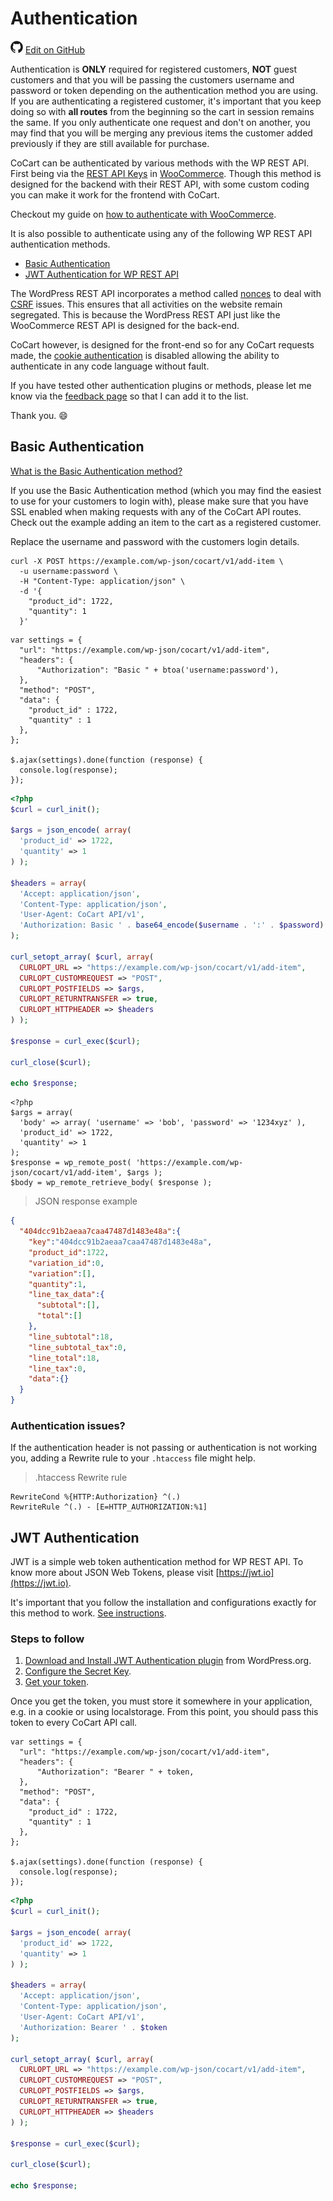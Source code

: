 # Authentication #

<img src="images/github.svg" width="20" height="20" alt="GitHub Mark Logo"> [Edit on GitHub](https://github.com/co-cart/co-cart-docs/blob/master/source/includes/cocart-v1/_authentication.md)

<aside class="warning">
  Authentication is <strong>ONLY</strong> required for registered customers, <strong>NOT</strong> guest customers and that you will be passing the customers username and password or token depending on the authentication method you are using. If you are authenticating a registered customer, it's important that you keep doing so with <strong>all routes</strong> from the beginning so the cart in session remains the same. If you only authenticate one request and don't on another, you may find that you will be merging any previous items the customer added previously if they are still available for purchase.
</aside>

CoCart can be authenticated by various methods with the WP REST API. First being via the [REST API Keys](https://woocommerce.github.io/woocommerce-rest-api-docs/#rest-api-keys) in [WooCommerce](https://woocommerce.github.io/woocommerce-rest-api-docs/#authentication). Though this method is designed for the backend with their REST API, with some custom coding you can make it work for the frontend with CoCart.

Checkout my guide on [how to authenticate with WooCommerce](https://cocart.xyz/authenticating-with-woocommerce-heres-how-you-can-do-it/).

It is also possible to authenticate using any of the following WP REST API authentication methods.

* [Basic Authentication](#basic-authentication)
* [JWT Authentication for WP REST API](#jwt-authentication)

The WordPress REST API incorporates a method called [nonces](https://codex.wordpress.org/WordPress_Nonces) to deal with [CSRF](https://en.wikipedia.org/wiki/Cross-site_request_forgery) issues. This ensures that all activities on the website remain segregated. This is because the WordPress REST API just like the WooCommerce REST API is designed for the back-end.

CoCart however, is designed for the front-end so for any CoCart requests made, the [cookie authentication](https://developer.wordpress.org/rest-api/using-the-rest-api/authentication/) is disabled allowing the ability to authenticate in any code language without fault.

If you have tested other authentication plugins or methods, please let me know via the [feedback page](https://cocart.xyz/feedback/) so that I can add it to the list.

Thank you. 😄

## Basic Authentication ##

[What is the Basic Authentication method?](https://en.wikipedia.org/wiki/Basic_access_authentication)

If you use the Basic Authentication method (which you may find the easiest to use for your customers to login with), please make sure that you have SSL enabled when making requests with any of the CoCart API routes. Check out the example adding an item to the cart as a registered customer.

<aside class="notice">
  Replace the username and password with the customers login details.
</aside>

```shell
curl -X POST https://example.com/wp-json/cocart/v1/add-item \
  -u username:password \
  -H "Content-Type: application/json" \
  -d '{
    "product_id": 1722,
    "quantity": 1
  }'
```

```javascript--jquery
var settings = {
  "url": "https://example.com/wp-json/cocart/v1/add-item",
  "headers": {
      "Authorization": "Basic " + btoa('username:password'),
  },
  "method": "POST",
  "data": {
    "product_id" : 1722,
    "quantity" : 1
  },
};

$.ajax(settings).done(function (response) {
  console.log(response);
});
```

```php
<?php
$curl = curl_init();

$args = json_encode( array(
  'product_id' => 1722,
  'quantity' => 1
) );

$headers = array(
  'Accept: application/json',
  'Content-Type: application/json',
  'User-Agent: CoCart API/v1',
  'Authorization: Basic ' . base64_encode($username . ':' . $password)
);

curl_setopt_array( $curl, array(
  CURLOPT_URL => "https://example.com/wp-json/cocart/v1/add-item",
  CURLOPT_CUSTOMREQUEST => "POST",
  CURLOPT_POSTFIELDS => $args,
  CURLOPT_RETURNTRANSFER => true,
  CURLOPT_HTTPHEADER => $headers
) );

$response = curl_exec($curl);

curl_close($curl);

echo $response;
```

```php--wp-http-api
<?php
$args = array(
  'body' => array( 'username' => 'bob', 'password' => '1234xyz' ),
  'product_id' => 1722,
  'quantity' => 1
);
$response = wp_remote_post( 'https://example.com/wp-json/cocart/v1/add-item', $args );
$body = wp_remote_retrieve_body( $response );
```

> JSON response example

```json
{
  "404dcc91b2aeaa7caa47487d1483e48a":{
    "key":"404dcc91b2aeaa7caa47487d1483e48a",
    "product_id":1722,
    "variation_id":0,
    "variation":[],
    "quantity":1,
    "line_tax_data":{
      "subtotal":[],
      "total":[]
    },
    "line_subtotal":18,
    "line_subtotal_tax":0,
    "line_total":18,
    "line_tax":0,
    "data":{}
  }
}
```

### Authentication issues? ###

If the authentication header is not passing or authentication is not working you, adding a Rewrite rule to your `.htaccess` file might help.

> .htaccess Rewrite rule

```.htaccess
RewriteCond %{HTTP:Authorization} ^(.)
RewriteRule ^(.) - [E=HTTP_AUTHORIZATION:%1]
````

## JWT Authentication ##

JWT is a simple web token authentication method for WP REST API. To know more about JSON Web Tokens, please visit [https://jwt.io](https://jwt.io).

It's important that you follow the installation and configurations exactly for this method to work. [See instructions](https://github.com/Tmeister/wp-api-jwt-auth#installation--configuration).

### Steps to follow ###

1. [Download and Install JWT Authentication plugin](https://wordpress.org/plugins/jwt-authentication-for-wp-rest-api/) from WordPress.org.
2. [Configure the Secret Key](https://github.com/Tmeister/wp-api-jwt-auth#configurate-the-secret-key).
3. [Get your token](https://github.com/Tmeister/wp-api-jwt-auth#usage).

<aside class="notice">
  Once you get the token, you must store it somewhere in your application, e.g. in a cookie or using localstorage. From this point, you should pass this token to every CoCart API call.
</aside>

```javascript--jquery
var settings = {
  "url": "https://example.com/wp-json/cocart/v1/add-item",
  "headers": {
      "Authorization": "Bearer " + token,
  },
  "method": "POST",
  "data": {
    "product_id" : 1722,
    "quantity" : 1
  },
};

$.ajax(settings).done(function (response) {
  console.log(response);
});
```

```php
<?php
$curl = curl_init();

$args = json_encode( array(
  'product_id' => 1722,
  'quantity' => 1
) );

$headers = array(
  'Accept: application/json',
  'Content-Type: application/json',
  'User-Agent: CoCart API/v1',
  'Authorization: Bearer ' . $token
);

curl_setopt_array( $curl, array(
  CURLOPT_URL => "https://example.com/wp-json/cocart/v1/add-item",
  CURLOPT_CUSTOMREQUEST => "POST",
  CURLOPT_POSTFIELDS => $args,
  CURLOPT_RETURNTRANSFER => true,
  CURLOPT_HTTPHEADER => $headers
) );

$response = curl_exec($curl);

curl_close($curl);

echo $response;
```
